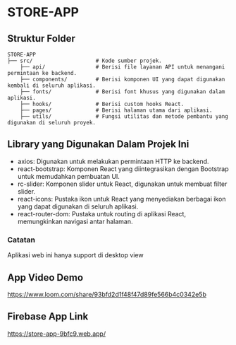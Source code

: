 # STORE-APP

## Struktur Folder

```plaintext
STORE-APP
├── src/                    # Kode sumber projek.
    ├── api/                # Berisi file layanan API untuk menangani permintaan ke backend.
    ├── components/         # Berisi komponen UI yang dapat digunakan kembali di seluruh aplikasi.
    ├── fonts/              # Berisi font khusus yang digunakan dalam aplikasi.
    ├── hooks/              # Berisi custom hooks React.
    ├── pages/              # Berisi halaman utama dari aplikasi.
    ├── utils/              # Fungsi utilitas dan metode pembantu yang digunakan di seluruh proyek.
```

## Library yang Digunakan Dalam Projek Ini

- axios: Digunakan untuk melakukan permintaan HTTP ke backend.
- react-bootstrap: Komponen React yang diintegrasikan dengan Bootstrap untuk memudahkan pembuatan UI.
- rc-slider: Komponen slider untuk React, digunakan untuk membuat filter slider.
- react-icons: Pustaka ikon untuk React yang menyediakan berbagai ikon yang dapat digunakan di seluruh aplikasi.
- react-router-dom: Pustaka untuk routing di aplikasi React, memungkinkan navigasi antar halaman.

### Catatan

Aplikasi web ini hanya support di desktop view

## App Video Demo

https://www.loom.com/share/93bfd2d1f48f47d89fe566b4c0342e5b

## Firebase App Link

https://store-app-9bfc9.web.app/

